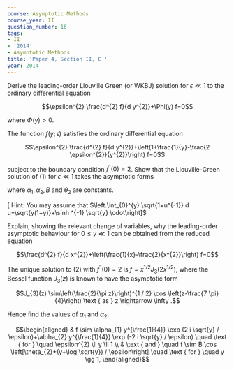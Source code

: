 ```yaml
---
course: Asymptotic Methods
course_year: II
question_number: 16
tags:
- II
- '2014'
- Asymptotic Methods
title: 'Paper 4, Section II, C '
year: 2014
---
```




Derive the leading-order Liouville Green (or WKBJ) solution for $\epsilon \ll 1$ to the ordinary differential equation

$$\epsilon^{2} \frac{d^{2} f}{d y^{2}}+\Phi(y) f=0$$

where $\Phi(y)>0$.

The function $f(y ; \epsilon)$ satisfies the ordinary differential equation

$$\epsilon^{2} \frac{d^{2} f}{d y^{2}}+\left(1+\frac{1}{y}-\frac{2 \epsilon^{2}}{y^{2}}\right) f=0$$

subject to the boundary condition $f^{\prime \prime}(0)=2$. Show that the Liouville-Green solution of (1) for $\epsilon \ll 1$ takes the asymptotic forms

where $\alpha_{1}, \alpha_{2}, B$ and $\theta_{2}$ are constants.

$\left[\right.$ Hint: You may assume that $\left.\int_{0}^{y} \sqrt{1+u^{-1}} d u=\sqrt{y(1+y)}+\sinh ^{-1} \sqrt{y} \cdot\right]$

Explain, showing the relevant change of variables, why the leading-order asymptotic behaviour for $0 \leqslant y \ll 1$ can be obtained from the reduced equation

$$\frac{d^{2} f}{d x^{2}}+\left(\frac{1}{x}-\frac{2}{x^{2}}\right) f=0$$

The unique solution to $(2)$ with $f^{\prime \prime}(0)=2$ is $f=x^{1 / 2} J_{3}\left(2 x^{1 / 2}\right)$, where the Bessel function $J_{3}(z)$ is known to have the asymptotic form

$$J_{3}(z) \sim\left(\frac{2}{\pi z}\right)^{1 / 2} \cos \left(z-\frac{7 \pi}{4}\right) \text { as } z \rightarrow \infty .$$

Hence find the values of $\alpha_{1}$ and $\alpha_{2}$.

$$\begin{aligned}
& f \sim \alpha_{1} y^{\frac{1}{4}} \exp (2 i \sqrt{y} / \epsilon)+\alpha_{2} y^{\frac{1}{4}} \exp (-2 i \sqrt{y} / \epsilon) \quad \text { for } \quad \epsilon^{2} \ll y \ll 1 \\
& \text { and } \quad f \sim B \cos \left[\theta_{2}+(y+\log \sqrt{y}) / \epsilon\right] \quad \text { for } \quad y \gg 1, 
\end{aligned}$$